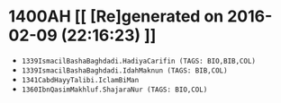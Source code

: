 # 1400AH [[ [Re]generated on 2016-02-09 (22:16:23) ]]

* `1339IsmacilBashaBaghdadi.HadiyaCarifin (TAGS: BIO,BIB,COL)`
* `1339IsmacilBashaBaghdadi.IdahMaknun (TAGS: BIB,COL)`
* `1341CabdHayyTalibi.IclamBiMan`
* `1360IbnQasimMakhluf.ShajaraNur (TAGS: BIO,COL)`
